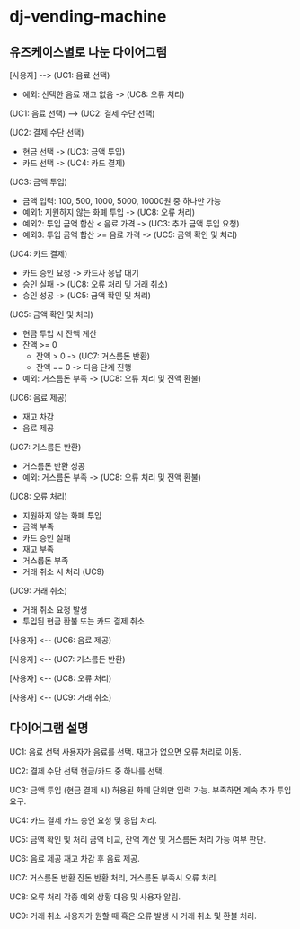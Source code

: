 # dj-vending-machine
## 유즈케이스별로 나눈 다이어그램
[사용자] --> (UC1: 음료 선택)
- 예외: 선택한 음료 재고 없음 -> (UC8: 오류 처리)

(UC1: 음료 선택) --> (UC2: 결제 수단 선택)

(UC2: 결제 수단 선택)
- 현금 선택 -> (UC3: 금액 투입)
- 카드 선택 -> (UC4: 카드 결제)

(UC3: 금액 투입)
- 금액 입력: 100, 500, 1000, 5000, 10000원 중 하나만 가능
- 예외1: 지원하지 않는 화폐 투입 -> (UC8: 오류 처리)
- 예외2: 투입 금액 합산 < 음료 가격 -> (UC3: 추가 금액 투입 요청)
- 예외3: 투입 금액 합산 >= 음료 가격 -> (UC5: 금액 확인 및 처리)

(UC4: 카드 결제)
- 카드 승인 요청 -> 카드사 응답 대기
- 승인 실패 -> (UC8: 오류 처리 및 거래 취소)
- 승인 성공 -> (UC5: 금액 확인 및 처리)

(UC5: 금액 확인 및 처리)
- 현금 투입 시 잔액 계산
- 잔액 >= 0
    - 잔액 > 0 -> (UC7: 거스름돈 반환)
    - 잔액 == 0 -> 다음 단계 진행
- 예외: 거스름돈 부족 -> (UC8: 오류 처리 및 전액 환불)

(UC6: 음료 제공)
- 재고 차감
- 음료 제공

(UC7: 거스름돈 반환)
- 거스름돈 반환 성공
- 예외: 거스름돈 부족 -> (UC8: 오류 처리 및 전액 환불)

(UC8: 오류 처리)
- 지원하지 않는 화폐 투입
- 금액 부족
- 카드 승인 실패
- 재고 부족
- 거스름돈 부족
- 거래 취소 시 처리 (UC9)

(UC9: 거래 취소)
- 거래 취소 요청 발생
- 투입된 현금 환불 또는 카드 결제 취소

[사용자] <-- (UC6: 음료 제공)

[사용자] <-- (UC7: 거스름돈 반환)

[사용자] <-- (UC8: 오류 처리)

[사용자] <-- (UC9: 거래 취소)

## 다이어그램 설명
UC1: 음료 선택
사용자가 음료를 선택. 재고가 없으면 오류 처리로 이동.

UC2: 결제 수단 선택
현금/카드 중 하나를 선택.

UC3: 금액 투입 (현금 결제 시)
허용된 화폐 단위만 입력 가능. 부족하면 계속 추가 투입 요구.

UC4: 카드 결제
카드 승인 요청 및 응답 처리.

UC5: 금액 확인 및 처리
금액 비교, 잔액 계산 및 거스름돈 처리 가능 여부 판단.

UC6: 음료 제공
재고 차감 후 음료 제공.

UC7: 거스름돈 반환
잔돈 반환 처리, 거스름돈 부족시 오류 처리.

UC8: 오류 처리
각종 예외 상황 대응 및 사용자 알림.

UC9: 거래 취소
사용자가 원할 때 혹은 오류 발생 시 거래 취소 및 환불 처리.

